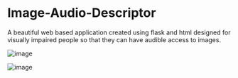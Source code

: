 # Image-Audio-Descriptor
A beautiful web based application created using flask and html designed for visually impaired people so that they can have audible access to images.



![image](https://user-images.githubusercontent.com/51488834/105983995-600b4900-604e-11eb-9da7-5abc0ff0cd97.png)


![image](https://user-images.githubusercontent.com/51488834/105984340-cf813880-604e-11eb-80b2-258dd10a55af.png)


